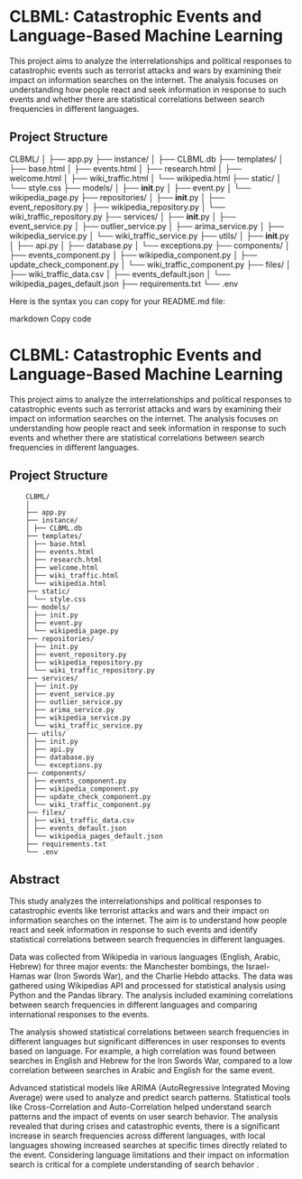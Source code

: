 # CLBML: Catastrophic Events and Language-Based Machine Learning

This project aims to analyze the interrelationships and political responses to catastrophic events such as terrorist attacks and wars by examining their impact on information searches on the internet. The analysis focuses on understanding how people react and seek information in response to such events and whether there are statistical correlations between search frequencies in different languages.

## Project Structure

CLBML/
│
├── app.py
├── instance/
│   ├── CLBML.db
├── templates/
│   ├── base.html
│   ├── events.html
│   ├── research.html
│   ├── welcome.html
│   ├── wiki_traffic.html
│   └── wikipedia.html
├── static/
│   └── style.css
├── models/
│   ├── __init__.py
│   ├── event.py
│   └── wikipedia_page.py
├── repositories/
│   ├── __init__.py
│   ├── event_repository.py
│   ├── wikipedia_repository.py
│   └── wiki_traffic_repository.py
├── services/
│   ├── __init__.py
│   ├── event_service.py
│   ├── outlier_service.py
│   ├── arima_service.py
│   ├── wikipedia_service.py
│   └── wiki_traffic_service.py
├── utils/
│   ├── __init__.py
│   ├── api.py
│   ├── database.py
│   └── exceptions.py
├── components/
│   ├── events_component.py
│   ├── wikipedia_component.py
│   ├── update_check_component.py
│   └── wiki_traffic_component.py
├── files/
│   ├── wiki_traffic_data.csv
│   ├── events_default.json
│   └── wikipedia_pages_default.json
├── requirements.txt
└── .env



Here is the syntax you can copy for your README.md file:

markdown
Copy code
# CLBML: Catastrophic Events and Language-Based Machine Learning

This project aims to analyze the interrelationships and political responses to catastrophic events such as terrorist attacks and wars by examining their impact on information searches on the internet. The analysis focuses on understanding how people react and seek information in response to such events and whether there are statistical correlations between search frequencies in different languages.

## Project Structure
```
    CLBML/
    │
    ├── app.py
    ├── instance/
    │ ├── CLBML.db
    ├── templates/
    │ ├── base.html
    │ ├── events.html
    │ ├── research.html
    │ ├── welcome.html
    │ ├── wiki_traffic.html
    │ └── wikipedia.html
    ├── static/
    │ └── style.css
    ├── models/
    │ ├── init.py
    │ ├── event.py
    │ └── wikipedia_page.py
    ├── repositories/
    │ ├── init.py
    │ ├── event_repository.py
    │ ├── wikipedia_repository.py
    │ └── wiki_traffic_repository.py
    ├── services/
    │ ├── init.py
    │ ├── event_service.py
    │ ├── outlier_service.py
    │ ├── arima_service.py
    │ ├── wikipedia_service.py
    │ └── wiki_traffic_service.py
    ├── utils/
    │ ├── init.py
    │ ├── api.py
    │ ├── database.py
    │ └── exceptions.py
    ├── components/
    │ ├── events_component.py
    │ ├── wikipedia_component.py
    │ ├── update_check_component.py
    │ └── wiki_traffic_component.py
    ├── files/
    │ ├── wiki_traffic_data.csv
    │ ├── events_default.json
    │ └── wikipedia_pages_default.json
    ├── requirements.txt
    └── .env
```
## Abstract

This study analyzes the interrelationships and political responses to catastrophic events like terrorist attacks and wars and their impact on information searches on the internet. The aim is to understand how people react and seek information in response to such events and identify statistical correlations between search frequencies in different languages.

Data was collected from Wikipedia in various languages (English, Arabic, Hebrew) for three major events: the Manchester bombings, the Israel-Hamas war (Iron Swords War), and the Charlie Hebdo attacks. The data was gathered using Wikipedias API and processed for statistical analysis using Python and the Pandas library. The analysis included examining correlations between search frequencies in different languages and comparing international responses to the events.

The analysis showed statistical correlations between search frequencies in different languages but significant differences in user responses to events based on language. For example, a high correlation was found between searches in English and Hebrew for the Iron Swords War, compared to a low correlation between searches in Arabic and English for the same event.

Advanced statistical models like ARIMA (AutoRegressive Integrated Moving Average) were used to analyze and predict search patterns. Statistical tools like Cross-Correlation and Auto-Correlation helped understand search patterns and the impact of events on user search behavior. The analysis revealed that during crises and catastrophic events, there is a significant increase in search frequencies across different languages, with local languages showing increased searches at specific times directly related to the event. Considering language limitations and their impact on information search is critical for a complete understanding of search behavior .
